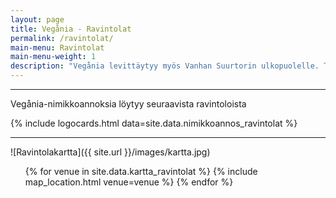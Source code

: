 ```yaml
---
layout: page
title: Vegånia - Ravintolat
permalink: /ravintolat/
main-menu: Ravintolat
main-menu-weight: 1
description: "Vegånia levittäytyy myös Vanhan Suurtorin ulkopuolelle. Turkulaiset yhteistyöravintolamme tarjoavat elokuun ensimmäisen viikon aikana 1.-5.8. ravintoloissaan tapahtuman nimikkoannoksen tai -menun."
---
```


<hr>

Vegånia-nimikkoannoksia löytyy seuraavista ravintoloista

{% include logocards.html data=site.data.nimikkoannos_ravintolat %}

<hr>

![Ravintolakartta]({{ site.url }}/images/kartta.jpg)

<ul class="list-inline">
  {% for venue in site.data.kartta_ravintolat %}
    {% include map_location.html venue=venue %}
  {% endfor %}
</ul>
